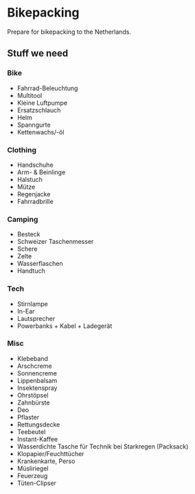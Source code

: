 # Bikepacking

Prepare for bikepacking to the Netherlands.

## Stuff we need

### Bike

- Fahrrad-Beleuchtung
- Multitool
- Kleine Luftpumpe
- Ersatzschlauch
- Helm
- Spanngurte
- Kettenwachs/-öl
  
### Clothing

- Handschuhe
- Arm- & Beinlinge
- Halstuch
- Mütze
- Regenjacke
- Fahrradbrille

### Camping

- Besteck
- Schweizer Taschenmesser
- Schere
- Zelte
- Wasserflaschen 
- Handtuch

### Tech

- Stirnlampe
- In-Ear
- Lautsprecher
- Powerbanks + Kabel + Ladegerät


### Misc

- Klebeband
- Arschcreme
- Sonnencreme
- Lippenbalsam
- Insektenspray
- Ohrstöpsel
- Zahnbürste
- Deo
- Pflaster 
- Rettungsdecke
- Teebeutel
- Instant-Kaffee
- Wasserdichte Tasche für Technik bei Starkregen (Packsack)
- Klopapier/Feuchttücher
- Krankenkarte, Perso
- Müsliriegel
- Feuerzeug
- Tüten-Clipser
